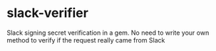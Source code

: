 # slack-verifier
Slack signing secret verification in a gem. No need to write your own method to verify if the request really came from Slack
